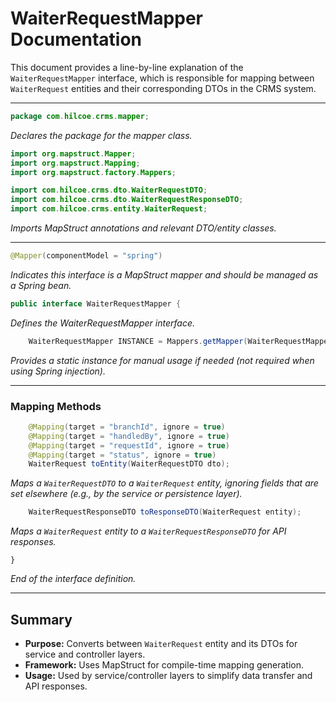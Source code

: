 # WaiterRequestMapper Documentation

This document provides a line-by-line explanation of the `WaiterRequestMapper` interface, which is responsible for mapping between `WaiterRequest` entities and their corresponding DTOs in the CRMS system.

---

```java
package com.hilcoe.crms.mapper;
```
*Declares the package for the mapper class.*

```java
import org.mapstruct.Mapper;
import org.mapstruct.Mapping;
import org.mapstruct.factory.Mappers;

import com.hilcoe.crms.dto.WaiterRequestDTO;
import com.hilcoe.crms.dto.WaiterRequestResponseDTO;
import com.hilcoe.crms.entity.WaiterRequest;
```
*Imports MapStruct annotations and relevant DTO/entity classes.*

---

```java
@Mapper(componentModel = "spring")
```
*Indicates this interface is a MapStruct mapper and should be managed as a Spring bean.*

```java
public interface WaiterRequestMapper {
```
*Defines the WaiterRequestMapper interface.*

```java
    WaiterRequestMapper INSTANCE = Mappers.getMapper(WaiterRequestMapper.class);
```
*Provides a static instance for manual usage if needed (not required when using Spring injection).*

---

### Mapping Methods

```java
    @Mapping(target = "branchId", ignore = true)
    @Mapping(target = "handledBy", ignore = true)
    @Mapping(target = "requestId", ignore = true)
    @Mapping(target = "status", ignore = true)
    WaiterRequest toEntity(WaiterRequestDTO dto);
```
*Maps a `WaiterRequestDTO` to a `WaiterRequest` entity, ignoring fields that are set elsewhere (e.g., by the service or persistence layer).* 

```java
    WaiterRequestResponseDTO toResponseDTO(WaiterRequest entity);
```
*Maps a `WaiterRequest` entity to a `WaiterRequestResponseDTO` for API responses.*

```
}
```
*End of the interface definition.*

---

## Summary
- **Purpose:** Converts between `WaiterRequest` entity and its DTOs for service and controller layers.
- **Framework:** Uses MapStruct for compile-time mapping generation.
- **Usage:** Used by service/controller layers to simplify data transfer and API responses.

